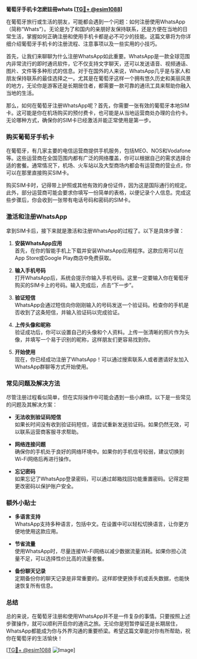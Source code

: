 **葡萄牙手机卡怎麽註冊whats [[TG💪+ @esim1088](https://t.me/s/esim1088)]**

在葡萄牙旅行或生活的朋友，可能都会遇到一个问题：如何注册使用WhatsApp（简称“Whats”）。无论是为了和国内的亲朋好友保持联系，还是方便在当地的日常生活，掌握如何正确注册和使用手机卡都是必不可少的技能。这篇文章将为你详细介绍葡萄牙手机卡的注册流程、注意事项以及一些实用的小技巧。

首先，让我们来聊聊为什么注册WhatsApp如此重要。WhatsApp是一款全球范围内非常流行的即时通讯软件，它不仅支持文字聊天，还可以发送语音、视频通话、图片、文件等多种形式的信息。对于在国外的人来说，WhatsApp几乎是与家人和朋友保持联系的最佳选择之一。尤其是在葡萄牙这样一个拥有悠久历史和美丽风景的地方，无论你是游客还是长期居住者，都需要一款可靠的通讯工具来帮助你融入当地的生活。

那么，如何在葡萄牙注册WhatsApp呢？首先，你需要一张有效的葡萄牙本地SIM卡。这可能是你在机场购买的预付费卡，也可能是从当地运营商处办理的合约卡。无论哪种方式，确保你的SIM卡已经激活并能正常使用是第一步。

### **购买葡萄牙手机卡**

在葡萄牙，有几家主要的电信运营商提供手机服务，包括MEO、NOS和Vodafone等。这些运营商在全国范围内都有广泛的网络覆盖，你可以根据自己的需求选择合适的套餐。通常情况下，机场、火车站以及大型商场内都会有运营商的营业点，你可以在那里直接购买SIM卡。

购买SIM卡时，记得带上护照或其他有效的身份证件，因为这是国际通行的规定。此外，部分运营商可能会要求你填写一份简单的表格，以便记录个人信息。完成这些步骤后，你会收到一张带有电话号码和密码的SIM卡。

### **激活和注册WhatsApp**

拿到SIM卡后，接下来就是激活和注册WhatsApp的过程了。以下是具体步骤：

1. **安装WhatsApp应用**  
   首先，在你的智能手机上下载并安装WhatsApp应用程序。这款应用可以在App Store或Google Play商店中免费获取。

2. **输入手机号码**  
   打开WhatsApp后，系统会提示你输入手机号码。这里一定要输入你在葡萄牙购买的SIM卡上的号码。输入完成后，点击“下一步”。

3. **验证短信**  
   WhatsApp会通过短信向你刚刚输入的号码发送一个验证码。检查你的手机是否收到了这条短信，并输入验证码以完成验证。

4. **上传头像和昵称**  
   验证成功后，你可以设置自己的头像和个人资料。上传一张清晰的照片作为头像，并填写一个易于识别的昵称，这样朋友们更容易找到你。

5. **开始使用**  
   现在，你已经成功注册了WhatsApp！可以通过搜索联系人或者邀请好友加入WhatsApp群聊等方式开始使用。

### **常见问题及解决方法**

尽管注册过程看似简单，但在实际操作中可能会遇到一些小麻烦。以下是一些常见的问题及其解决方案：

- **无法收到验证码短信**  
  如果长时间没有收到验证码短信，请尝试重新发送验证码。如果仍然无效，可以联系运营商客服寻求帮助。

- **网络连接问题**  
  确保你的手机处于良好的网络环境中。如果你的手机信号较弱，建议切换到Wi-Fi网络后再进行操作。

- **忘记密码**  
  如果忘记了WhatsApp登录密码，可以通过邮箱找回功能重置密码。记得定期更改密码以保护账户安全。

### **额外小贴士**

- **多语言支持**  
  WhatsApp支持多种语言，包括中文。在设置中可以轻松切换语言，让你更方便地使用这款应用。

- **节省流量**  
  使用WhatsApp时，尽量连接Wi-Fi网络以减少数据流量消耗。如果你担心流量不足，可以选择性价比高的流量套餐。

- **备份聊天记录**  
  定期备份你的聊天记录是非常重要的。这样即使更换手机或丢失数据，也能快速恢复所有信息。

### **总结**

总的来说，在葡萄牙注册和使用WhatsApp并不是一件复杂的事情。只要按照上述步骤操作，就可以顺利开启你的通讯之旅。无论你是短暂停留还是长期居住，WhatsApp都能成为你与外界沟通的重要桥梁。希望这篇文章能对你有所帮助，祝你在葡萄牙的生活愉快！

[[TG💪+ @esim1088](https://t.me/s/esim1088) ![Image](https://i.postimg.cc/4NQfJmqS/Snipaste-2025-05-13-00-14-12.png)]